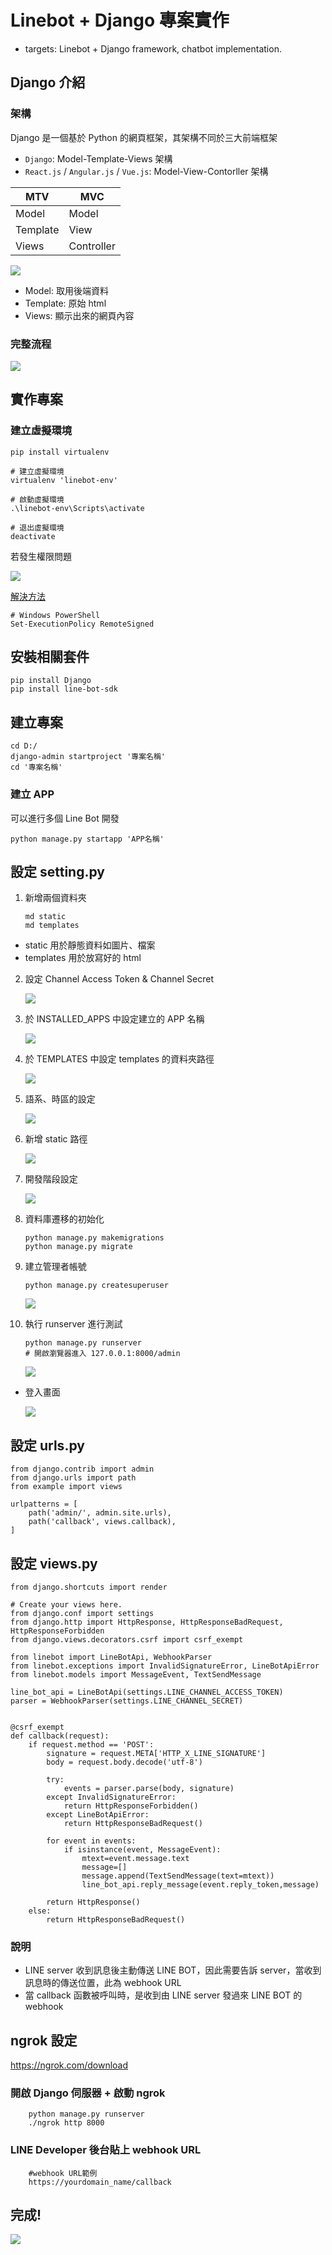 Linebot + Django 專案實作
===

- targets: Linebot + Django framework, chatbot implementation.

Django 介紹
---

### 架構

Django 是一個基於 Python 的網頁框架，其架構不同於三大前端框架

- `Django`: Model-Template-Views 架構
- `React.js` / `Angular.js` / `Vue.js`: Model-View-Contorller 架構

| MTV | MVC | 
| -------- | -------- |
| Model | Model	|
| Template | View |
| Views | Controller |

![](https://i.imgur.com/tx0zsYj.png)

- Model: 取用後端資料 
- Template: 原始 html
- Views: 顯示出來的網頁內容

### 完整流程

![](https://i.imgur.com/E1bQ5Sp.png)

實作專案
---

### 建立虛擬環境

```bash=
pip install virtualenv

# 建立虛擬環境
virtualenv 'linebot-env'

# 啟動虛擬環境
.\linebot-env\Scripts\activate

# 退出虛擬環境
deactivate
```

若發生權限問題

![](https://i.imgur.com/7PqZUGN.png)

[解決方法](https://israynotarray.com/other/20200510/1067127387/)

```bash=
# Windows PowerShell
Set-ExecutionPolicy RemoteSigned
```

安裝相關套件
---

```bash=
pip install Django
pip install line-bot-sdk
```

建立專案
---

```bash=
cd D:/
django-admin startproject '專案名稱'
cd '專案名稱'
```

### 建立 APP

可以進行多個 Line Bot 開發

```bash=
python manage.py startapp 'APP名稱'
```

設定 setting.py
---

1. 新增兩個資料夾

    ```bash=
    md static
    md templates
    ```

- static 用於靜態資料如圖片、檔案
- templates 用於放寫好的 html

2. 設定 Channel Access Token & Channel Secret

    ![](https://i.imgur.com/3svMhdL.png)

3. 於 INSTALLED_APPS 中設定建立的 APP 名稱

    ![](https://i.imgur.com/ijFM6yl.png)

4. 於 TEMPLATES 中設定 templates 的資料夾路徑

    ![](https://i.imgur.com/XWdj2iA.png)

5. 語系、時區的設定

    ![](https://i.imgur.com/pT3WV8d.png)

6. 新增 static 路徑

    ![](https://i.imgur.com/9MdavbV.png)

7. 開發階段設定

    ![](https://i.imgur.com/rJ3R5PW.png)

8. 資料庫遷移的初始化

    ```bash=
    python manage.py makemigrations
    python manage.py migrate
    ```

9. 建立管理者帳號

    ```bash=
    python manage.py createsuperuser
    ```

    ![](https://i.imgur.com/dUfn81s.png)

10. 執行 runserver 進行測試

    ```bash=
    python manage.py runserver
    # 開啟瀏覽器進入 127.0.0.1:8000/admin
    ```

    ![](https://i.imgur.com/YuLOVYZ.png)

- 登入畫面

    ![](https://i.imgur.com/NZEEbiN.png)

設定 urls.py
---

```python=
from django.contrib import admin
from django.urls import path
from example import views

urlpatterns = [
    path('admin/', admin.site.urls),
    path('callback', views.callback),
]
```

設定 views.py
---

```python=
from django.shortcuts import render

# Create your views here.
from django.conf import settings
from django.http import HttpResponse, HttpResponseBadRequest, HttpResponseForbidden
from django.views.decorators.csrf import csrf_exempt

from linebot import LineBotApi, WebhookParser
from linebot.exceptions import InvalidSignatureError, LineBotApiError
from linebot.models import MessageEvent, TextSendMessage

line_bot_api = LineBotApi(settings.LINE_CHANNEL_ACCESS_TOKEN)
parser = WebhookParser(settings.LINE_CHANNEL_SECRET)


@csrf_exempt
def callback(request):
    if request.method == 'POST':
        signature = request.META['HTTP_X_LINE_SIGNATURE']
        body = request.body.decode('utf-8')

        try:
            events = parser.parse(body, signature)
        except InvalidSignatureError:
            return HttpResponseForbidden()
        except LineBotApiError:
            return HttpResponseBadRequest()

        for event in events:
            if isinstance(event, MessageEvent):
                mtext=event.message.text
                message=[]
                message.append(TextSendMessage(text=mtext))
                line_bot_api.reply_message(event.reply_token,message)

        return HttpResponse()
    else:
        return HttpResponseBadRequest()
```

### 說明

- LINE server 收到訊息後主動傳送 LINE BOT，因此需要告訴 server，當收到訊息時的傳送位置，此為 webhook URL
- 當 callback 函數被呼叫時，是收到由 LINE server 發過來 LINE BOT 的 webhook

ngrok 設定
---

https://ngrok.com/download

### 開啟 Django 伺服器 + 啟動 ngrok

```bash=
    python manage.py runserver
    ./ngrok http 8000
```

### LINE Developer 後台貼上 webhook URL
```bash=
    #webhook URL範例
    https://yourdomain_name/callback
```

完成!
---

![](https://i.imgur.com/oUbUsZk.png)